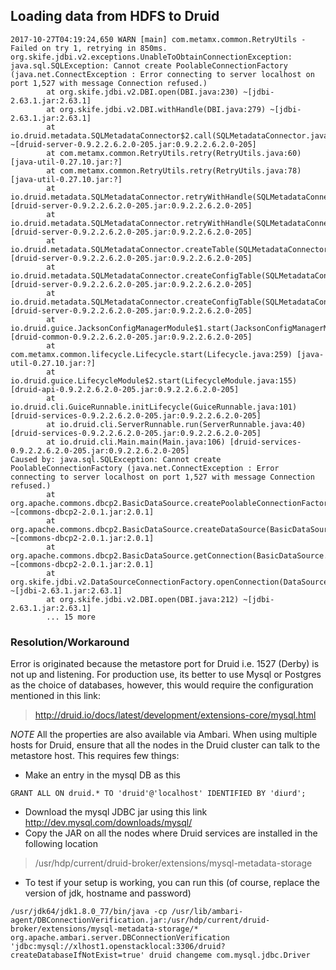 ## Loading data from HDFS to Druid

```
2017-10-27T04:19:24,650 WARN [main] com.metamx.common.RetryUtils - Failed on try 1, retrying in 850ms.
org.skife.jdbi.v2.exceptions.UnableToObtainConnectionException: java.sql.SQLException: Cannot create PoolableConnectionFactory (java.net.ConnectException : Error connecting to server localhost on port 1,527 with message Connection refused.)
        at org.skife.jdbi.v2.DBI.open(DBI.java:230) ~[jdbi-2.63.1.jar:2.63.1]
        at org.skife.jdbi.v2.DBI.withHandle(DBI.java:279) ~[jdbi-2.63.1.jar:2.63.1]
        at io.druid.metadata.SQLMetadataConnector$2.call(SQLMetadataConnector.java:124) ~[druid-server-0.9.2.2.6.2.0-205.jar:0.9.2.2.6.2.0-205]
        at com.metamx.common.RetryUtils.retry(RetryUtils.java:60) [java-util-0.27.10.jar:?]
        at com.metamx.common.RetryUtils.retry(RetryUtils.java:78) [java-util-0.27.10.jar:?]
        at io.druid.metadata.SQLMetadataConnector.retryWithHandle(SQLMetadataConnector.java:128) [druid-server-0.9.2.2.6.2.0-205.jar:0.9.2.2.6.2.0-205]
        at io.druid.metadata.SQLMetadataConnector.retryWithHandle(SQLMetadataConnector.java:137) [druid-server-0.9.2.2.6.2.0-205.jar:0.9.2.2.6.2.0-205]
        at io.druid.metadata.SQLMetadataConnector.createTable(SQLMetadataConnector.java:177) [druid-server-0.9.2.2.6.2.0-205.jar:0.9.2.2.6.2.0-205]
        at io.druid.metadata.SQLMetadataConnector.createConfigTable(SQLMetadataConnector.java:295) [druid-server-0.9.2.2.6.2.0-205.jar:0.9.2.2.6.2.0-205]
        at io.druid.metadata.SQLMetadataConnector.createConfigTable(SQLMetadataConnector.java:476) [druid-server-0.9.2.2.6.2.0-205.jar:0.9.2.2.6.2.0-205]
        at io.druid.guice.JacksonConfigManagerModule$1.start(JacksonConfigManagerModule.java:58) [druid-common-0.9.2.2.6.2.0-205.jar:0.9.2.2.6.2.0-205]
        at com.metamx.common.lifecycle.Lifecycle.start(Lifecycle.java:259) [java-util-0.27.10.jar:?]
        at io.druid.guice.LifecycleModule$2.start(LifecycleModule.java:155) [druid-api-0.9.2.2.6.2.0-205.jar:0.9.2.2.6.2.0-205]
        at io.druid.cli.GuiceRunnable.initLifecycle(GuiceRunnable.java:101) [druid-services-0.9.2.2.6.2.0-205.jar:0.9.2.2.6.2.0-205]
        at io.druid.cli.ServerRunnable.run(ServerRunnable.java:40) [druid-services-0.9.2.2.6.2.0-205.jar:0.9.2.2.6.2.0-205]
        at io.druid.cli.Main.main(Main.java:106) [druid-services-0.9.2.2.6.2.0-205.jar:0.9.2.2.6.2.0-205]
Caused by: java.sql.SQLException: Cannot create PoolableConnectionFactory (java.net.ConnectException : Error connecting to server localhost on port 1,527 with message Connection refused.)
        at org.apache.commons.dbcp2.BasicDataSource.createPoolableConnectionFactory(BasicDataSource.java:2152) ~[commons-dbcp2-2.0.1.jar:2.0.1]
        at org.apache.commons.dbcp2.BasicDataSource.createDataSource(BasicDataSource.java:1903) ~[commons-dbcp2-2.0.1.jar:2.0.1]
        at org.apache.commons.dbcp2.BasicDataSource.getConnection(BasicDataSource.java:1413) ~[commons-dbcp2-2.0.1.jar:2.0.1]
        at org.skife.jdbi.v2.DataSourceConnectionFactory.openConnection(DataSourceConnectionFactory.java:36) ~[jdbi-2.63.1.jar:2.63.1]
        at org.skife.jdbi.v2.DBI.open(DBI.java:212) ~[jdbi-2.63.1.jar:2.63.1]
        ... 15 more
```


### Resolution/Workaround

Error is originated because the metastore port for Druid i.e. 1527 (Derby) is not up and listening. For production use, its better to use Mysql or Postgres as the choice of databases, however, this would require the configuration mentioned in this link:

> http://druid.io/docs/latest/development/extensions-core/mysql.html

*NOTE* All the properties are also available via Ambari. When using multiple hosts for Druid, ensure that all the nodes in the Druid cluster can talk to the metastore host. This requires few things:

- Make an entry in the mysql DB as this
```
GRANT ALL ON druid.* TO 'druid'@'localhost' IDENTIFIED BY 'diurd';
```
- Download the mysql JDBC jar using this link http://dev.mysql.com/downloads/mysql/
- Copy the JAR on all the nodes where Druid services are installed in the following location
> /usr/hdp/current/druid-broker/extensions/mysql-metadata-storage

- To test if your setup is working, you can run this (of course, replace the version of jdk, hostname and password)
```
/usr/jdk64/jdk1.8.0_77/bin/java -cp /usr/lib/ambari-agent/DBConnectionVerification.jar:/usr/hdp/current/druid-broker/extensions/mysql-metadata-storage/* org.apache.ambari.server.DBConnectionVerification 'jdbc:mysql://xlhost1.openstacklocal:3306/druid?createDatabaseIfNotExist=true' druid changeme com.mysql.jdbc.Driver
```
